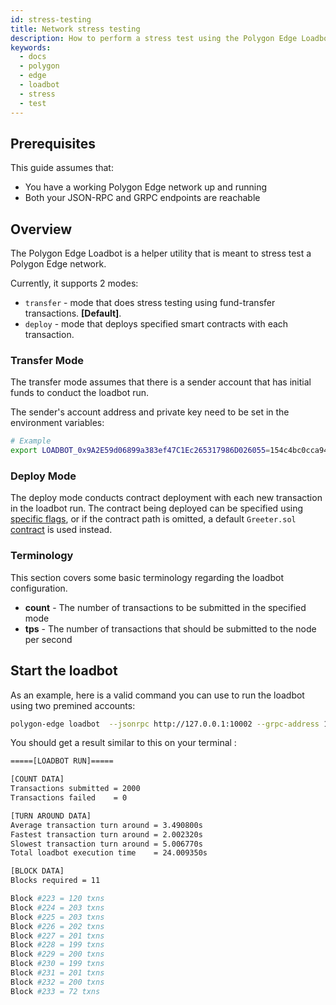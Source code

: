 ```yaml
---
id: stress-testing
title: Network stress testing
description: How to perform a stress test using the Polygon Edge Loadbot.
keywords:
  - docs
  - polygon
  - edge
  - loadbot
  - stress
  - test
---
```


## Prerequisites

This guide assumes that:

- You have a working Polygon Edge network up and running
- Both your JSON-RPC and GRPC endpoints are reachable

## Overview

The Polygon Edge Loadbot is a helper utility that is meant to stress test a Polygon Edge network.

Currently, it supports 2 modes:

- `transfer` - mode that does stress testing using fund-transfer transactions. **[Default]**.
- `deploy` - mode that deploys specified smart contracts with each transaction.

### Transfer Mode

The transfer mode assumes that there is a sender account that has initial funds to conduct the loadbot run.

The sender's account address and private key need to be set in the environment variables:

```bash
# Example
export LOADBOT_0x9A2E59d06899a383ef47C1Ec265317986D026055=154c4bc0cca942d8a0b49ece04d95c872d8f53d34b8f2ac76253a3700e4f1151
```

### Deploy Mode

The deploy mode conducts contract deployment with each new transaction in the loadbot run.
The contract being deployed can be specified using [specific flags](/docs/edge/get-started/cli-commands#loadbot-flags), or if the contract path is omitted, a default 
`Greeter.sol` [contract](https://github.com/nomiclabs/hardhat/blob/master/packages/hardhat-core/sample-projects/basic/contracts/Greeter.sol) is used instead.

### Terminology

This section covers some basic terminology regarding the loadbot configuration.

- **count** - The number of transactions to be submitted in the specified mode
- **tps** - The number of transactions that should be submitted to the node per second

## Start the loadbot

As an example, here is a valid command you can use to run the loadbot using two premined accounts:
```bash
polygon-edge loadbot  --jsonrpc http://127.0.0.1:10002 --grpc-address 127.0.0.1:10000 --sender 0x9A2E59d06899a383ef47C1Ec265317986D026055 --count 2000 --value 0x100 --tps 100
```

You should get a result similar to this on your terminal :
```bash
=====[LOADBOT RUN]=====

[COUNT DATA]
Transactions submitted = 2000
Transactions failed    = 0

[TURN AROUND DATA]
Average transaction turn around = 3.490800s
Fastest transaction turn around = 2.002320s
Slowest transaction turn around = 5.006770s
Total loadbot execution time    = 24.009350s

[BLOCK DATA]
Blocks required = 11

Block #223 = 120 txns
Block #224 = 203 txns
Block #225 = 203 txns
Block #226 = 202 txns
Block #227 = 201 txns
Block #228 = 199 txns
Block #229 = 200 txns
Block #230 = 199 txns
Block #231 = 201 txns
Block #232 = 200 txns
Block #233 = 72 txns
```